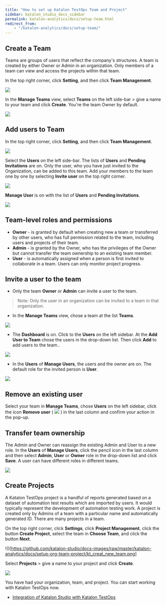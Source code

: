 ```yaml
---
title: "How to set up Katalon TestOps Team and Project"
sidebar: katalon_studio_docs_sidebar
permalink: katalon-analytics/docs/setup-team.html
redirect_from:
    - "/katalon-analytics/docs/setup-team/"
---
```


## Create a Team

Teams are groups of users that reflect the company's structures. A team is created by either Owner or Admin in an organization. Only members of a team can view and access the projects within that team.

In the top right corner, click **Setting**, and then click **Team Management**.

![](https://github.com/katalon-studio/docs-images/raw/master/katalon-analytics/docs/setup-org-team-project/ka_set_team_manage.png)

In the **Manage Teams** view, select **Teams** on the left side-bar > give a name to your team and click **Create**. You're the team Owner by default.

<img src="https://github.com/katalon-studio/docs-images/raw/master/katalon-analytics/docs/setup-org-team-project/create-team.png" width="" height="">

## Add users to Team

In the top right corner, click **Setting**, and then click **Team Management**. 

![](https://github.com/katalon-studio/docs-images/raw/master/katalon-analytics/docs/setup-org-team-project/ka_set_user_mange.png)

Select the **Users** on the left side-bar. The lists of **Users** and **Pending Invitations** are on. Only the user, who you have just invited to the Organization, can be added to this team. Add your members to the team one by one by selecting **Invite user** on the top right corner.

![](https://github.com/katalon-studio/docs-images/raw/master/katalon-analytics/docs/setup-org-team-project/ka_manager_user_invite.png)

**Manage User** is on with the list of **Users** and **Pending Invitations**. 

<img src="https://github.com/katalon-studio/docs-images/raw/master/katalon-analytics/docs/setup-org-team-project/add-users-team.png" width="" height=""> 

## **Team-level roles and permissions**

* **Owner** - is granted by default when creating new a team or transferred by other users, who has full permission related to the team, including users and projects of their team.
* **Admin** - is granted by the Owner, who has the privileges of the Owner but cannot transfer the team ownership to an existing team member.
* **User** - is automatically assigned when a person is first invited to collaborate in a team. Users can only monitor project progress.

## Invite a user to the team

* Only the team **Owner** or **Admin** can invite a user to the team.

> Note: Only the user in an organization can be invited to a team in that organization. 

* In the **Manage Teams** view, chose a team at the list **Teams**. 

![](https://github.com/katalon-studio/docs-images/raw/master/katalon-analytics/docs/setup-org-team-project/kt_manage_team.png)

* The **Dashboard** is on. Click to the **Users** on the left sidebar. At the **Add User to Team** chose the users in the drop-down list. Then click **Add** to add users to the team..

![](https://github.com/katalon-studio/docs-images/raw/master/katalon-analytics/docs/setup-org-team-project/kt_manage_user_add_user.png)

* In the **Users** of **Manage Users**, the users and the owner are on. The default role for the invited person is **User**. 

![](https://github.com/katalon-studio/docs-images/raw/master/katalon-analytics/docs/setup-org-team-project/kt_manage_user_new_user.png)

## Remove an existing user

Select your team in **Manage Teams**, chose **Users** on the left sidebar, click the icon **Remove user** ( ![](https://github.com/katalon-studio/docs-images/raw/master/katalon-analytics/docs/setup-org-team-project/kt_remove_icon.png) ) in the last column and confirm your action in the pop-up.

## Transfer team ownership

The Admin and Owner can reassign the existing Admin and User to a new role. In the **Users** of **Manage Users**, click the pencil icon in the last column and then select **Admin**, **User** or **Owner** role in the drop-down list and click **Save**. A user can have different roles in different teams.

![](https://github.com/katalon-studio/docs-images/raw/master/katalon-analytics/docs/setup-org-team-project/kt_edit_role_user.png)

## Create Projects

A Katalon TestOps project is a handful of reports generated based on a dataset of automation test results which are imported by users. It would typically represent the development of automation testing work. A project is created only by Admins of a team with a particular name and automatically generated ID. There are many projects in a team.

On the top right corner, click **Settings**, click **Project Management**, click the button **Create Project**, select the team in **Choose Team**, and click the button **Next**. 

!()[https://github.com/katalon-studio/docs-images/raw/master/katalon-analytics/docs/setup-org-team-project/kt_creat_new_team.png]

Select **Projects** > give a name to your project and click **Create**.

<img src="https://github.com/katalon-studio/docs-images/raw/master/katalon-analytics/docs/setup-org-team-project/create-project.png" width="" height="">

You have had your organization, team, and project. You can start working with Katalon TestOps now.

* [Integration of Katalon Studio with Katalon TestOps](https://docs.katalon.com/katalon-studio/docs/katalon-analytics-beta-integration.html)
